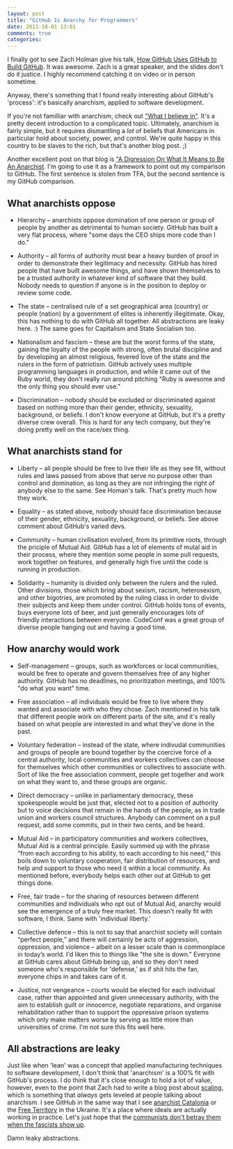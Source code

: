 ```yaml
---
layout: post
title: "GitHub Is Anarchy for Programmers"
date: 2011-10-01 13:01
comments: true
categories:
---
```


I finally got to see Zach Holman give his talk, [How GitHub Uses GitHub to Build GitHub](http://speakerdeck.com/u/holman/p/how-github-uses-github-to-build-github).
It was awesome. Zach is a great speaker, and the slides don't do it justice. I
highly recommend catching it on video or in person sometime.

Anyway, there's something that I found really interesting about GitHub's
'process': it's basically anarchism, applied to software development.

If you're not familliar with anarchism, check out ["What I believe in"](http://truth-reason-liberty.blogspot.com/p/what-i-believe-in.html).
It's a pretty decent introduction to a complicated topic. Ultimately, anarchism
is fairly simple, but it requires dismantling a _lot_ of beliefs that Americans
in particular hold about society, power, and control. We're quite happy in this
country to be slaves to the rich, but that's another blog post. ;)

Another excellent post on that blog is ["A Digression On What It Means to Be An Anarchist](http://truth-reason-liberty.blogspot.com/2010/11/digression-on-what-it-means-to-be.html).
I'm going to use it as a framework to point out my comparison to GitHub. The
first sentence is stolen from TFA, but the second sentence is my GitHub
comparison.

## What anarchists oppose

- Hierarchy – anarchists oppose domination of one person or group of people by
another as detrimental to human society. GitHub has built a very flat process,
where "some days the CEO ships more code than I do."

- Authority – all forms of authority must bear a heavy burden of proof in order
to demonstrate their legitimacy and necessity. GitHub has hired people that have
built awesome things, and have shown themselves to be a trusted authority in
whatever kind of software that they build. Nobody needs to question if anyone
is in the position to deploy or review some code.

- The state – centralised rule of a set geographical area (country) or people
(nation) by a government of elites is inherently illegitimate. Okay, this has
nothing to do with GitHub all together. All abstractions are leaky here. :)
The same goes for Capitalism and State Socialism too.

- Nationalism and fascism – these are but the worst forms of the state, gaining
the loyalty of the people with strong, often brutal discipline and by developing
an almost religious, fevered love of the state and the rulers in the form of
patriotism. GitHub actively uses multiple programming languages in production,
and while it came out of the Ruby world, they don't really run around pitching
"Ruby is awesome and the only thing you should ever use."

- Discrimination – nobody should be excluded or discriminated against based on
nothing more than their gender, ethnicity, sexuality, background, or beliefs. I
don't know everyone at GitHub, but it's a pretty diverse crew overall. This is
hard for any tech company, but they're doing pretty well on the race/sex thing.

## What anarchists stand for

- Liberty – all people should be free to live their life as they see fit,
without rules and laws passed from above that serve no purpose other than
control and domination, as long as they are not infringing the right of anybody
else to the same. See Homan's talk. That's pretty much how they work.

- Equality – as stated above, nobody should face discrimination because of their
gender, ethnicity, sexuality, background, or beliefs. See above comment about
GitHub's varied devs.

- Community – human civilisation evolved, from its primitive roots, through the
priciple of Mutual Aid. GitHub has a lot of elements of mutal aid in their
process, where they mention some people in some pull requests, work together
on features, and generally high five until the code is running in production.

- Solidarity – humanity is divided only between the rulers and the ruled. Other
divisions, those which bring about sexism, racism, heterosexism, and other
bigotries, are promoted by the ruling class in order to divide their subjects
and keep them under control. GitHub holds tons of events, buys everyone lots of
beer, and just generally encourages lots of friendly interactions between
everyone. CodeConf was a great group of diverse people hanging out and having
a good time.

## How anarchy would work

- Self-management – groups, such as workforces or local communities, would be
free to operate and govern themselves free of any higher authority. GitHub has
no deadlines, no prioritization meetings, and 100% "do what you want" time.

- Free association – all individuals would be free to live where they wanted and
associate with who they chose. Zach mentioned in his talk that different people
work on different parts of the site, and it's really based on what people are
interested in and what they've done in the past.

- Voluntary federation – instead of the state, where indivudal communities and
groups of people are bound together by the coercive force of a central
authority, local communities and workers collectives can choose for themselves
which other communities or collectives to associate with. Sort of like the free
association comment, people get together and work on what they want to, and
these groups are organic.

- Direct democracy – unlike in parliamentary democracy, these spokespeople would
be just that, elected not to a position of authority but to voice decisions that
remain in the hands of the people, as in trade union and workers council
structures. Anybody can comment on a pull request, add some commits, put in
their two cents, and be heard.

- Mutual Aid – in participatory communities and workers collectives, Mutual Aid
is a central principle. Easily summed up with the phrase “from each according to
his ability, to each according to his need,” this boils down to voluntary
cooperation, fair distribution of resources, and help and support to those who
need it within a local community. As mentioned before, everybody helps each
other out at GitHub to get things done.

- Free, fair trade – for the sharing of resources between different communities
and individuals who opt out of Mutual Aid, anarchy would see the emergence of a
truly free market. This doesn't really fit with software, I think. Same with
'individual liberty.'

- Collective defence – this is not to say that anarchist society will contain
“perfect people,” and there will certainly be acts of aggression, oppression,
and violence – albeit on a lesser scale than is commonplace in today’s world.
I'd liken this to things like "the site is down." Everyone at GitHub cares about
GitHub being up, and so they don't need someone who's responsible for 'defense,'
as if shit hits the fan, everyone chips in and takes care of it.

- Justice, not vengeance – courts would be elected for each individual case,
rather than appointed and given unnecessary authority, with the aim to establish
guilt or innocence, negotiate reparations, and organise rehabilitation rather
than to support the oppressive prison systems which only make matters worse by
serving as little more than universities of crime. I'm not sure this fits well
here.

## All abstractions are leaky

Just like when 'lean' was a concept that applied manufacturing techniques to
software development, I don't think that 'anarchism' is a 100% fit with GitHub's
process. I do think that it's close enough to hold a lot of value, however,
even to the point that Zach had to write a blog post about [scaling](http://zachholman.com/posts/scaling-github-employees/),
which is something that _always_ gets leveled at people talking about anarchism.
I see GitHub in the same way that I see [anarchist Catalonia](http://en.wikipedia.org/wiki/Anarchism_in_Spain) or the [Free Territory](http://en.wikipedia.org/wiki/Free_Territory) in the Ukraine.
It's a place where ideals are actually working in practice. Let's just hope that
the [communists don't betray them when the fascists show up](http://en.wikipedia.org/wiki/Anarchist_Catalonia#Clashes_with_the_Communists).

Damn leaky abstractions.

